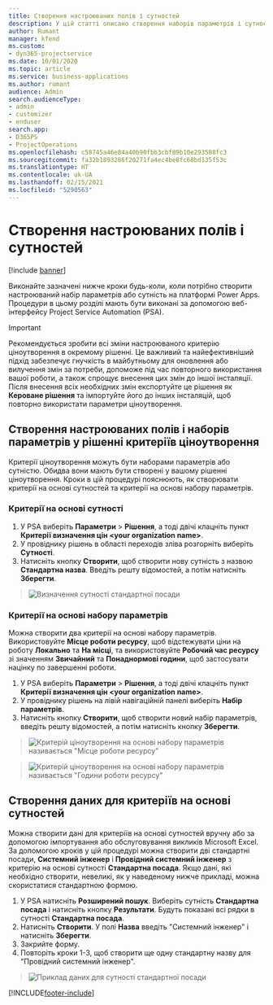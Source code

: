 ```yaml
---
title: Створення настроюваних полів і сутностей
description: У цій статті описано створення наборів параметрів і сутностей у власному рішенні на платформі Power Apps.
author: Rumant
manager: kfend
ms.custom:
- dyn365-projectservice
ms.date: 10/01/2020
ms.topic: article
ms.service: business-applications
ms.author: rumant
audience: Admin
search.audienceType:
- admin
- customizer
- enduser
search.app:
- D365PS
- ProjectOperations
ms.openlocfilehash: c58745a46e84a40b90fbb3cbf89b10e293588fc3
ms.sourcegitcommit: fa32b1893286f20271fa4ec4be8fc68bd135f53c
ms.translationtype: HT
ms.contentlocale: uk-UA
ms.lasthandoff: 02/15/2021
ms.locfileid: "5290563"
---
```

# <a name="create-custom-fields-and-entities"></a>Створення настроюваних полів і сутностей 

[!include [banner](../includes/psa-now-project-operations.md)]

Виконайте зазначені нижче кроки будь-коли, коли потрібно створити настроюваний набір параметрів або сутність на платформі Power Apps.  
Процедури в цьому розділі мають бути виконані за допомогою веб-інтерфейсу Project Service Automation (PSA).

> [!IMPORTANT]
> Рекомендується зробити всі зміни настроюваного критерію ціноутворення в окремому рішенні. Це важливий та найефективніший підхід забезпечує гнучкість в майбутньому для оновлення або вилучення змін за потреби, допоможе під час повторного використання вашої роботи, а також спрощує внесення цих змін до іншої інсталяції. Після внесення всіх необхідних змін експортуйте це рішення як **Кероване рішення** та імпортуйте його до інших інсталяцій, щоб повторно використати параметри ціноутворення.

  
## <a name="create-custom-fields-and-option-sets-in-the-pricing-dimension-solution"></a>Створення настроюваних полів і наборів параметрів у рішенні критеріїв ціноутворення

Критерії ціноутворення можуть бути наборами параметрів або сутністю. Обидва вони мають бути створені у вашому рішенні ціноутворення. Кроки в цій процедурі пояснюють, як створювати критерії на основі сутностей та критерії на основі набору параметрів.

### <a name="entity-based-dimensions"></a>Критерії на основі сутності

1. У PSA виберіть **Параметри** > **Рішення**, а тоді двічі клацніть пункт **Критерії визначення цін \<your organization name>**.
2. У провіднику рішень в області переходів зліва розгорніть виберіть **Сутності**.
3. Натисніть кнопку **Створити**, щоб створити нову сутність з назвою **Стандартна назва**. Введіть решту відомостей, а потім натисніть **Зберегти**.

> ![Визначення сутності стандартної посади](media/Standard-Title-entity-definition.png)


### <a name="option-set-based-dimensions"></a>Критерії на основі набору параметрів 
Можна створити два критерії на основі набору параметрів. Використовуйте **Місце роботи ресурсу**, щоб відстежувати ціни на роботу **Локально** та **На місці**, та використовуйте **Робочий час ресурсу** зі значенням **Звичайний** та **Понаднормові години**, щоб застосувати націнку по завершенні роботи.


1. У PSA виберіть **Параметри** > **Рішення**, а тоді двічі клацніть пункт **Критерії визначення цін \<your organization name>**. 
2. У провіднику рішень на лівій навігаційній панелі виберіть **Набір параметрів**. 
3. Натисніть кнопку **Створити**, щоб створити новий набір параметрів, введіть решту відомостей, а потім натисніть кнопку **Зберегти**.

> ![Критерій ціноутворення на основі набору параметрів називається "Місце роботи ресурсу" ](media/Option-set-PD-called-Resource-Work-Location.png)

> ![Критерій ціноутворення на основі набору параметрів називається "Години роботи ресурсу" ](media/Option-set-PD-called-Resource-Work-Hours.PNG)


## <a name="create-data-for-entity-based-dimensions"></a>Створення даних для критеріїв на основі сутностей

Можна створити дані для критеріїв на основі сутностей вручну або за допомогою імпортування або обслуговування викликів Microsoft Excel. За допомогою кроків у цій процедурі можна створити дві стандартні посади, **Системний інженер** і **Провідний системний інженер** з критерію на основі сутності **Стандартна посада**. Якщо дані, які необхідно створити, невеликі, як у наведеному нижче прикладі, можна скористатися стандартною формою.

1. У PSA натисніть **Розширений пошук**. Виберіть сутність **Стандартна посада** і натисніть кнопку **Результати**. Будуть показані всі рядки в сутності **Стандартна посада**.
2. Натисніть **Створити**. У полі **Назва** введіть "Системний інженер" і натисніть **Зберегти**.
3. Закрийте форму. 
4. Повторіть кроки 1-3, щоб створити ще одну стандартну назву для "Провідний системний інженер".

> ![Приклад даних для сутності стандартної посади ](media/ST-data.png)




[!INCLUDE[footer-include](../includes/footer-banner.md)]